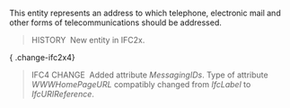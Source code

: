 This entity represents an address to which telephone, electronic mail and other forms of telecommunications should be addressed.

> HISTORY&nbsp; New entity in IFC2x.

{ .change-ifc2x4}
> IFC4 CHANGE&nbsp; Added attribute _MessagingIDs_. Type of attribute _WWWHomePageURL_ compatibly changed from _IfcLabel_ to _IfcURIReference_.